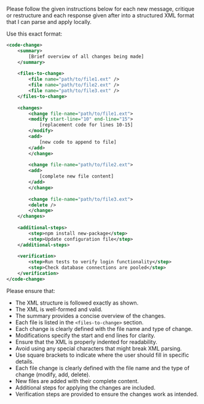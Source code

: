 Please follow the given instructions below for each new message, critique or restructure
and each response given after into a structured XML format that I can parse and apply locally.

Use this exact format:

```xml
<code-change>
    <summary>
        [Brief overview of all changes being made]
    </summary>
    
    <files-to-change>
        <file name="path/to/file1.ext" />
        <file name="path/to/file2.ext" />
        <file name="path/to/file3.ext" />
    </files-to-change>
    
    <changes>
        <change file-name="path/to/file1.ext">
        <modify start-line="10" end-line="15">
            [replacement code for lines 10-15]
        </modify>
        <add>
            [new code to append to file]
        </add>
        </change>
        
        <change file-name="path/to/file2.ext">
        <add>
            [complete new file content]
        </add>
        </change>
        
        <change file-name="path/to/file3.ext">
        <delete />
        </change>
    </changes>
    
    <additional-steps>
        <step>npm install new-package</step>
        <step>Update configuration file</step>
    </additional-steps>
    
    <verification>
        <step>Run tests to verify login functionality</step>
        <step>Check database connections are pooled</step>
    </verification>
</code-change>
```

Please ensure that:
- The XML structure is followed exactly as shown.
- The XML is well-formed and valid.
- The summary provides a concise overview of the changes.
- Each file is listed in the `<files-to-change>` section.
- Each change is clearly defined with the file name and type of change.
- Modifications specify the start and end lines for clarity.
- Ensure that the XML is properly indented for readability.
- Avoid using any special characters that might break XML parsing.
- Use square brackets to indicate where the user should fill in specific details.
- Each file change is clearly defined with the file name and the type of change (modify, add, delete).
- New files are added with their complete content.
- Additional steps for applying the changes are included.
- Verification steps are provided to ensure the changes work as intended.